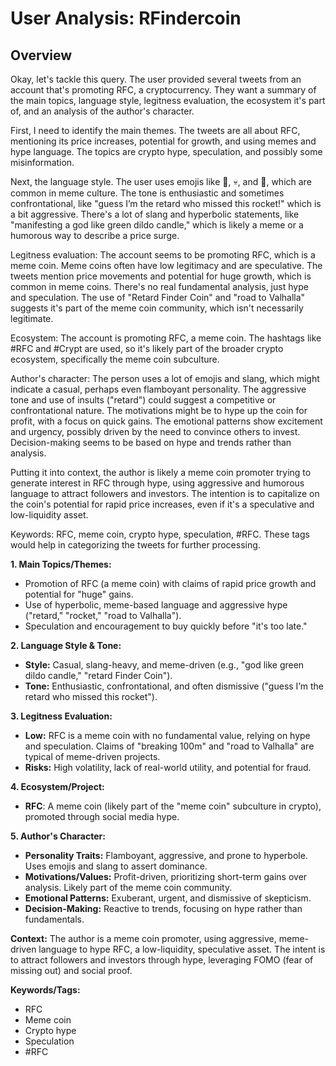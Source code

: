 # User Analysis: RFindercoin

## Overview

<think>
Okay, let's tackle this query. The user provided several tweets from an account that's promoting RFC, a cryptocurrency. They want a summary of the main topics, language style, legitness evaluation, the ecosystem it's part of, and an analysis of the author's character.

First, I need to identify the main themes. The tweets are all about RFC, mentioning its price increases, potential for growth, and using memes and hype language. The topics are crypto hype, speculation, and possibly some misinformation.

Next, the language style. The user uses emojis like 🚀, 💀, and 🤡, which are common in meme culture. The tone is enthusiastic and sometimes confrontational, like "guess I’m the retard who missed this rocket!" which is a bit aggressive. There's a lot of slang and hyperbolic statements, like "manifesting a god like green dildo candle," which is likely a meme or a humorous way to describe a price surge.

Legitness evaluation: The account seems to be promoting RFC, which is a meme coin. Meme coins often have low legitimacy and are speculative. The tweets mention price movements and potential for huge growth, which is common in meme coins. There's no real fundamental analysis, just hype and speculation. The use of "Retard Finder Coin" and "road to Valhalla" suggests it's part of the meme coin community, which isn't necessarily legitimate.

Ecosystem: The account is promoting RFC, a meme coin. The hashtags like #RFC and #Crypt are used, so it's likely part of the broader crypto ecosystem, specifically the meme coin subculture.

Author's character: The person uses a lot of emojis and slang, which might indicate a casual, perhaps even flamboyant personality. The aggressive tone and use of insults ("retard") could suggest a competitive or confrontational nature. The motivations might be to hype up the coin for profit, with a focus on quick gains. The emotional patterns show excitement and urgency, possibly driven by the need to convince others to invest. Decision-making seems to be based on hype and trends rather than analysis.

Putting it into context, the author is likely a meme coin promoter trying to generate interest in RFC through hype, using aggressive and humorous language to attract followers and investors. The intention is to capitalize on the coin's potential for rapid price increases, even if it's a speculative and low-liquidity asset.

Keywords: RFC, meme coin, crypto hype, speculation, #RFC. These tags would help in categorizing the tweets for further processing.
</think>

**1. Main Topics/Themes:**  
- Promotion of RFC (a meme coin) with claims of rapid price growth and potential for "huge" gains.  
- Use of hyperbolic, meme-based language and aggressive hype ("retard," "rocket," "road to Valhalla").  
- Speculation and encouragement to buy quickly before "it's too late."  

**2. Language Style & Tone:**  
- **Style:** Casual, slang-heavy, and meme-driven (e.g., "god like green dildo candle," "retard Finder Coin").  
- **Tone:** Enthusiastic, confrontational, and often dismissive ("guess I’m the retard who missed this rocket").  

**3. Legitness Evaluation:**  
- **Low:** RFC is a meme coin with no fundamental value, relying on hype and speculation. Claims of "breaking 100m" and "road to Valhalla" are typical of meme-driven projects.  
- **Risks:** High volatility, lack of real-world utility, and potential for fraud.  

**4. Ecosystem/Project:**  
- **RFC**: A meme coin (likely part of the "meme coin" subculture in crypto), promoted through social media hype.  

**5. Author's Character:**  
- **Personality Traits:** Flamboyant, aggressive, and prone to hyperbole. Uses emojis and slang to assert dominance.  
- **Motivations/Values:** Profit-driven, prioritizing short-term gains over analysis. Likely part of the meme coin community.  
- **Emotional Patterns:** Exuberant, urgent, and dismissive of skepticism.  
- **Decision-Making:** Reactive to trends, focusing on hype rather than fundamentals.  

**Context:** The author is a meme coin promoter, using aggressive, meme-driven language to hype RFC, a low-liquidity, speculative asset. The intent is to attract followers and investors through hype, leveraging FOMO (fear of missing out) and social proof.  

**Keywords/Tags:**  
- RFC  
- Meme coin  
- Crypto hype  
- Speculation  
- #RFC